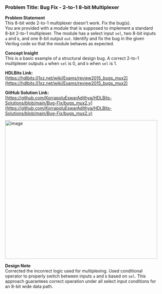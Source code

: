 ### Problem Title: Bug Fix - 2-to-1 8-bit Multiplexer

**Problem Statement**  
This 8-bit wide 2-to-1 multiplexer doesn't work. Fix the bug(s).  
You are provided with a module that is supposed to implement a standard 8-bit 2-to-1 multiplexer. The module has a select input `sel`, two 8-bit inputs `a` and `b`, and one 8-bit output `out`. Identify and fix the bug in the given Verilog code so that the module behaves as expected.

**Concept Insight**  
This is a basic example of a structural design bug. A correct 2-to-1 multiplexer outputs `a` when `sel` is 0, and `b` when `sel` is 1.  

**HDLBits Link:**  
[https://hdlbits.01xz.net/wiki/Exams/review2015_bugs_mux2](https://hdlbits.01xz.net/wiki/Exams/review2015_bugs_mux2)

**GitHub Solution Link:**  
[https://github.com/KorrapoluEswarAdithya/HDLBits-Solutions/blob/main/Bug-Fix/bugs_mux2.v](https://github.com/KorrapoluEswarAdithya/HDLBits-Solutions/blob/main/Bug-Fix/bugs_mux2.v)

<img width="500" height="456" alt="image" src="https://github.com/user-attachments/assets/d328b79c-de0e-4183-ac2f-297ff351ca6c" />

**Design Note**  
Corrected the incorrect logic used for multiplexing. Used conditional operator to properly switch between inputs `a` and `b` based on `sel`. This approach guarantees correct operation under all select input conditions for an 8-bit wide data path.
